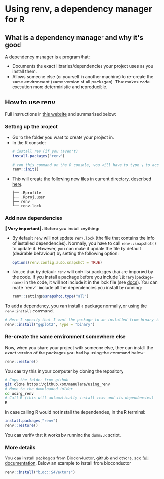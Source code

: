 # Using renv, a dependency manager for R

## What is a dependency manager and why it's good

A dependency manager is a program that:
* Documents the exact libraries/dependencies your project uses as you install them.
* Allows someone else (or yourself in another machine) to re-create the same environment (same version of all packages). That makes code execution more deterministic and reproducible.

## How to use renv

Full instructions in [this website](https://rstudio.github.io/renv/index.html) and summarised below:

### Setting up the project

* Go to the folder you want to create your project in.
* In the R console:
    ```R
    # install rev (if you haven't)
    install.packages("renv")

    # run this command on the R console, you will have to type y to accept
    renv::init()

    ```
* This will create the following new files in current directory, described [here](https://rstudio.github.io/renv/articles/renv.html#getting-started).
    ```
    ├── .Rprofile
    ├── .Rproj.user
    ├── renv
    └── renv.lock
    ```

### Add new dependencies

🚨**Very important**🚨. Before you install anything:
* By default `renv` will not update `renv.lock` (the file that contains the info of installed dependencies). Normally, you have to call `renv::snapshot()` to update it. However, you can make it update the file by default (desirable behaviour) by setting the following option:
    ```R
    options(renv.config.auto.snapshot = TRUE)
    ```
* Notice that by defaulr `renv` will only list packages that are imported by the code. If you install a package before you include `library(package-name)` in the code, it will not include it in the lock file (see [docs](https://rstudio.github.io/renv/articles/faq.html#why-isnt-my-package-being-snapshotted-into-the-lockfile)). You can make `renv`` include all the dependencies you install by running:
    ```R
    renv::settings$snapshot.type("all")
    ```

To add a dependency, you can install a package normally, or using the `renv:install` command.

```R
# Here I specify that I want the package to be installed from binary if possible.
renv::install("ggplot2", type = "binary")
```

### Re-create the same environment somewhere else

Now, when you share your project with someone else, they can install the exact version of the packages you had by using the command below:

```R
renv::restore()
```

You can try this in your computer by cloning the repository

```bash
# Copy the folder from github
git clone https://github.com/manulera/using_renv
# Move to the downloaded folder
cd using_renv
# Call R (this will automatically install renv and its dependencies)
R
```

In case calling R would not install the dependencies, in the R terminal:

```R
install.packages("renv")
renv::restore()
```

You can verify that it works by running the `dummy.R` script.

### More details

You can install packages from Bioconductor, github and others, see [full documentation](https://rstudio.github.io/renv/reference/install.html#bioconductor). Below an example to install from bioconductor

```R
renv::install("bioc::S4Vectors")
```

